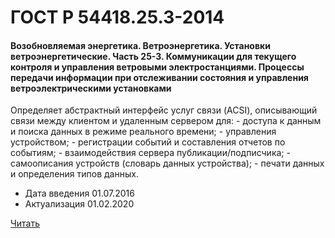 # ГОСТ Р 54418.25.3-2014

#### Возобновляемая энергетика. Ветроэнергетика. Установки ветроэнергетические. Часть 25-3. Коммуникации для текущего контроля и управления ветровыми электростанциями. Процессы передачи информации при отслеживании состояния и управления ветроэлектрическими установками 

Определяет абстрактный интерфейс услуг связи (ACSI), описывающий связи между клиентом и удаленным сервером для: - доступа к данным и поиска данных в режиме реального времени; - управления устройством; - регистрации событий и составления отчетов по событиям; - взаимодействия сервера публикации/подписчика; - самоописания устройств (словарь данных устройства); - печати данных и определения типов данных.

- Дата введения	01.07.2016
- Актуализация	01.02.2020

<a href="~/files/54418.25.3-2014.pdf" onclick="openPdf('54418.25.3-2014.pdf', 'application/pdf');">Читать</a>